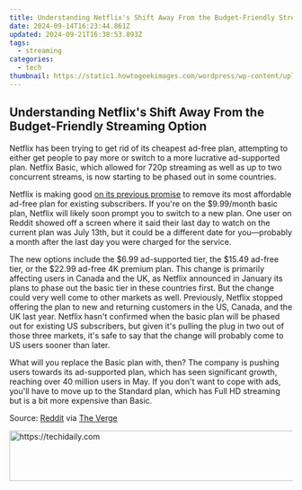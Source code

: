 ```yaml
---
title: Understanding Netflix's Shift Away From the Budget-Friendly Streaming Option
date: 2024-09-14T16:23:44.861Z
updated: 2024-09-21T16:38:53.893Z
tags:
  - streaming
categories:
  - tech
thumbnail: https://static1.howtogeekimages.com/wordpress/wp-content/uploads/2023/08/netflix.jpg
---
```


## Understanding Netflix's Shift Away From the Budget-Friendly Streaming Option

Netflix has been trying to get rid of its cheapest ad-free plan, attempting to either get people to pay more or switch to a more lucrative ad-supported plan. Netflix Basic, which allowed for 720p streaming as well as up to two concurrent streams, is now starting to be phased out in some countries.

 Netflix is making good [on its previous promise](https://eaxpv-info.techidaily.com/updated-2024-approved-freeing-up-youtube-footage-borderless-exploration/) to remove its most affordable ad-free plan for existing subscribers. If you're on the $9.99/month basic plan, Netflix will likely soon prompt you to switch to a new plan. One user on Reddit showed off a screen where it said their last day to watch on the current plan was July 13th, but it could be a different date for you—probably a month after the last day you were charged for the service.

 The new options include the $6.99 ad-supported tier, the $15.49 ad-free tier, or the $22.99 ad-free 4K premium plan. This change is primarily affecting users in Canada and the UK, as Netflix announced in January its plans to phase out the basic tier in these countries first. But the change could very well come to other markets as well. Previously, Netflix stopped offering the plan to new and returning customers in the US, Canada, and the UK last year. Netflix hasn't confirmed when the basic plan will be phased out for existing US subscribers, but given it's pulling the plug in two out of those three markets, it's safe to say that the change will probably come to US users sooner than later.

 What will you replace the Basic plan with, then? The company is pushing users towards its ad-supported plan, which has seen significant growth, reaching over 40 million users in May. If you don't want to cope with ads, you'll have to move up to the Standard plan, which has Full HD streaming but is a bit more expensive than Basic.

 Source: [Reddit](https://www.reddit.com/r/mildlyinfuriating/comments/1dsse4n/cant%5Ffinish%5Fnetflix%5Fsubscription/) via [The Verge](https://www.theverge.com/2024/7/2/24190632/netflix-ad-free-basic-plan-discontinued)

<ins class="adsbygoogle"
     style="display:block"
     data-ad-format="autorelaxed"
     data-ad-client="ca-pub-7571918770474297"
     data-ad-slot="1223367746"></ins>

<ins class="adsbygoogle"
     style="display:block"
     data-ad-client="ca-pub-7571918770474297"
     data-ad-slot="8358498916"
     data-ad-format="auto"
     data-full-width-responsive="true"></ins>



<!-- affiliate ads begin -->
<a href="https://zebaoaffiliateprogram.pxf.io/c/5597632/2137972/21526" target="_top" id="2137972">
  <img src="//a.impactradius-go.com/display-ad/21526-2137972" border="0" alt="https://techidaily.com" width="728" height="90"/>
</a>
<img height="0" width="0" src="https://zebaoaffiliateprogram.pxf.io/i/5597632/2137972/21526" style="position:absolute;visibility:hidden;" border="0" />
<!-- affiliate ads end -->

